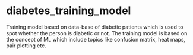# diabetes_training_model
Training model based on data-base of diabetic patients which is used to spot whether the person is diabetic or not. The training model is based on the concept of ML which include topics like confusion matrix, heat maps, pair plotting etc.
